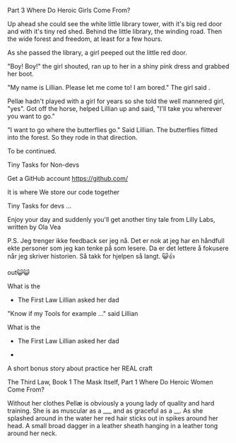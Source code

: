 Part 3
Where Do Heroic Girls Come From?

Up ahead she could see the white little library tower, with it's big red door and with it's tiny red shed. Behind the little library, the winding road. Then the wide forest and freedom, at least for a few hours.

As she passed the library, a girl peeped out the little red door.

"Boy! Boy!" the girl shouted, ran up to her in a shiny pink dress and grabbed her boot.

 "My name is Lillian. Please let me come to! I am bored." The girl said .

Pellæ hadn't played with a girl for years so she told the well mannered girl, "yes". Got off the horse, helped Lillian up and said,
"I'll take you wherever you want to go."

"I want to go where the butterflies go." Said Lillian. The butterflies flitted into the forest. So they rode in that direction.

To be continued.


Tiny Tasks for Non-devs

Get a GitHub account
https://github.com/

It is where We store our code together

Tiny Tasks for devs
...

Enjoy your day and suddenly you'll get another tiny tale from Lilly Labs, written by Ola Vea


P.S.
Jeg trenger ikke feedback ser jeg nå. Det er nok at jeg har en håndfull ekte personer som jeg kan tenke på som lesere. Da er det lettere å fokusere når jeg skriver historien. Så takk for hjelpen så langt. 😺👍



out😺😺












What is the
* The First Law Lillian asked her dad













"Know if my Tools for example ..." said Lillian

What is the
* The First Law Lillian asked her dad


*
A short bonus story about practice her REAL craft

The Third Law, Book 1 The Mask Itself, Part 1 Where Do Heroic Women Come From?



Without her clothes Pellæ is obviously a young lady of quality and hard training. She is as muscular as a ___ and as graceful as a __. As she splashed around in the water her red hair sticks out in spikes around her head. A small broad dagger in a leather sheath hanging in a leather tong around her neck.
